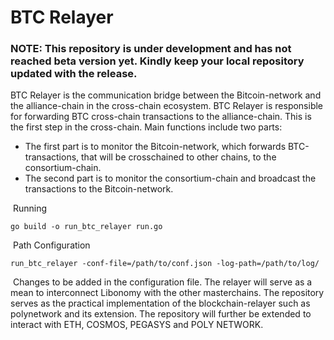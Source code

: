 # BTC Relayer


### NOTE: This repository is under development and has not reached beta version yet. Kindly keep your local repository updated with the release.
​BTC Relayer is the communication bridge between the Bitcoin-network and the alliance-chain in the cross-chain ecosystem. BTC Relayer is responsible for forwarding   BTC cross-chain transactions to the alliance-chain. This is the first step in the cross-chain. Main functions include two parts:
- The first part is to monitor the Bitcoin-network, which forwards BTC-transactions, that will be crosschained to other chains, to the consortium-chain. 
- The second part is to monitor the consortium-chain and broadcast the transactions to the Bitcoin-network.

​	Running

```shell
go build -o run_btc_relayer run.go 
```

​ Path Configuration

```
run_btc_relayer -conf-file=/path/to/conf.json -log-path=/path/to/log/ 
```

​ Changes to be added in the configuration file. The relayer will serve as a mean to interconnect Libonomy with the other masterchains. The repository serves as the practical implementation of the blockchain-relayer such as polynetwork and its extension. The repository will further be extended to interact with ETH, COSMOS, PEGASYS and POLY NETWORK.
